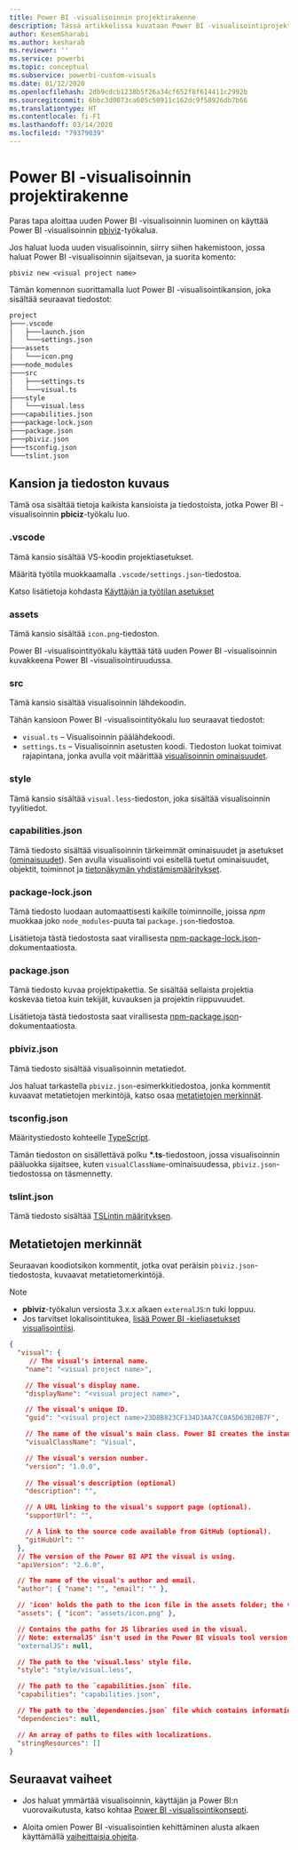 ```yaml
---
title: Power BI -visualisoinnin projektirakenne
description: Tässä artikkelissa kuvataan Power BI -visualisointiprojektin kansio- ja tiedostorakenne
author: KesemSharabi
ms.author: kesharab
ms.reviewer: ''
ms.service: powerbi
ms.topic: conceptual
ms.subservice: powerbi-custom-visuals
ms.date: 01/12/2020
ms.openlocfilehash: 2db9cdcb1238b5f26a34cf652f8f614411c2992b
ms.sourcegitcommit: 6bbc3d0073ca605c50911c162dc9f58926db7b66
ms.translationtype: HT
ms.contentlocale: fi-FI
ms.lasthandoff: 03/14/2020
ms.locfileid: "79379039"
---
```

# <a name="power-bi-visual-project-structure"></a>Power BI -visualisoinnin projektirakenne

Paras tapa aloittaa uuden Power BI -visualisoinnin luominen on käyttää Power BI -visualisoinnin [pbiviz](https://www.npmjs.com/package/powerbi-visuals-tools)-työkalua.

Jos haluat luoda uuden visualisoinnin, siirry siihen hakemistoon, jossa haluat Power BI -visualisoinnin sijaitsevan, ja suorita komento:

`pbiviz new <visual project name>`

Tämän komennon suorittamalla luot Power BI -visualisointikansion, joka sisältää seuraavat tiedostot:

```markdown
project
├───.vscode
│   ├───launch.json
│   └───settings.json
├───assets
│   └───icon.png
├───node_modules
├───src
│   ├───settings.ts
│   └───visual.ts
├───style
│   └───visual.less
├───capabilities.json
├───package-lock.json
├───package.json
├───pbiviz.json
├───tsconfig.json
└───tslint.json
```

## <a name="folder-and-file-description"></a>Kansion ja tiedoston kuvaus

Tämä osa sisältää tietoja kaikista kansioista ja tiedostoista, jotka Power BI -visualisoinnin **pbiciz**-työkalu luo.  

### <a name="vscode"></a>.vscode

Tämä kansio sisältää VS-koodin projektiasetukset.

Määritä työtila muokkaamalla `.vscode/settings.json`-tiedostoa.

Katso lisätietoja kohdasta [Käyttäjän ja työtilan asetukset](https://code.visualstudio.com/docs/getstarted/settings)

### <a name="assets"></a>assets

Tämä kansio sisältää `icon.png`-tiedoston.

Power BI -visualisointityökalu käyttää tätä uuden Power BI -visualisoinnin kuvakkeena Power BI -visualisointiruudussa.

### <a name="src"></a>src

Tämä kansio sisältää visualisoinnin lähdekoodin.

Tähän kansioon Power BI -visualisointityökalu luo seuraavat tiedostot:
* `visual.ts` – Visualisoinnin päälähdekoodi.
* `settings.ts` – Visualisoinnin asetusten koodi. Tiedoston luokat toimivat rajapintana, jonka avulla voit määrittää [visualisoinnin ominaisuudet](./objects-properties.md#properties).

### <a name="style"></a>style

Tämä kansio sisältää `visual.less`-tiedoston, joka sisältää visualisoinnin tyylitiedot.

### <a name="capabilitiesjson"></a>capabilities.json

Tämä tiedosto sisältää visualisoinnin tärkeimmät ominaisuudet ja asetukset ([ominaisuudet](./capabilities.md)). Sen avulla visualisointi voi esitellä tuetut ominaisuudet, objektit, toiminnot ja [tietonäkymän yhdistämismääritykset](./dataview-mappings.md).

### <a name="package-lockjson"></a>package-lock.json

Tämä tiedosto luodaan automaattisesti kaikille toiminnoille, joissa *npm* muokkaa joko `node_modules`-puuta tai `package.json`-tiedostoa.

Lisätietoja tästä tiedostosta saat virallisesta [npm-package-lock.json](https://docs.npmjs.com/files/package-lock.json)-dokumentaatiosta.

### <a name="packagejson"></a>package.json

Tämä tiedosto kuvaa projektipakettia. Se sisältää sellaista projektia koskevaa tietoa kuin tekijät, kuvauksen ja projektin riippuvuudet.

Lisätietoja tästä tiedostosta saat virallisesta [npm-package.json](https://docs.npmjs.com/files/package.json.html)-dokumentaatiosta.

### <a name="pbivizjson"></a>pbiviz.json

Tämä tiedosto sisältää visualisoinnin metatiedot.

Jos haluat tarkastella `pbiviz.json`-esimerkkitiedostoa, jonka kommentit kuvaavat metatietojen merkintöjä, katso osaa [metatietojen merkinnät](#metadata-entries).

### <a name="tsconfigjson"></a>tsconfig.json

Määritystiedosto kohteelle [TypeScript](https://www.typescriptlang.org/docs/handbook/tsconfig-json.html).

Tämän tiedoston on sisällettävä polku **\*.ts**-tiedostoon, jossa visualisoinnin pääluokka sijaitsee, kuten `visualClassName`-ominaisuudessa, `pbiviz.json`-tiedostossa on täsmennetty.

### <a name="tslintjson"></a>tslint.json

Tämä tiedosto sisältää [TSLintin määrityksen](https://palantir.github.io/tslint/usage/configuration/).

## <a name="metadata-entries"></a>Metatietojen merkinnät

Seuraavan koodiotsikon kommentit, jotka ovat peräisin `pbiviz.json`-tiedostosta, kuvaavat metatietomerkintöjä.

> [!NOTE]
> * **pbiviz**-työkalun versiosta 3.x.x alkaen `externalJS`:n tuki loppuu.
> * Jos tarvitset lokalisointitukea, [lisää Power BI -kieliasetukset visualisointiisi](./localization.md).

```json
{
  "visual": {
     // The visual's internal name.
    "name": "<visual project name>",

    // The visual's display name.
    "displayName": "<visual project name>",

    // The visual's unique ID.
    "guid": "<visual project name>23D8B823CF134D3AA7CC0A5D63B20B7F",

    // The name of the visual's main class. Power BI creates the instance of this class to start using the visual in a Power BI report.
    "visualClassName": "Visual",

    // The visual's version number.
    "version": "1.0.0",
    
    // The visual's description (optional)
    "description": "",

    // A URL linking to the visual's support page (optional).
    "supportUrl": "",

    // A link to the source code available from GitHub (optional).
    "gitHubUrl": ""
  },
  // The version of the Power BI API the visual is using.
  "apiVersion": "2.6.0",

  // The name of the visual's author and email.
  "author": { "name": "", "email": "" },

  // 'icon' holds the path to the icon file in the assets folder; the visual's display icon.
  "assets": { "icon": "assets/icon.png" },

  // Contains the paths for JS libraries used in the visual.
  // Note: externalJS' isn't used in the Power BI visuals tool version 3.x.x or higher.
  "externalJS": null,

  // The path to the 'visual.less' style file.
  "style": "style/visual.less",

  // The path to the `capabilities.json` file.
  "capabilities": "capabilities.json",

  // The path to the `dependencies.json` file which contains information about R packages used in R based visuals.
  "dependencies": null,

  // An array of paths to files with localizations.
  "stringResources": []
}
```

## <a name="next-steps"></a>Seuraavat vaiheet

* Jos haluat ymmärtää visualisoinnin, käyttäjän ja Power BI:n vuorovaikutusta, katso kohtaa [Power BI -visualisointikonsepti](./power-bi-visuals-concept.md).

* Aloita omien Power BI -visualisointien kehittäminen alusta alkaen käyttämällä [vaiheittaisia ohjeita](./custom-visual-develop-tutorial.md).
